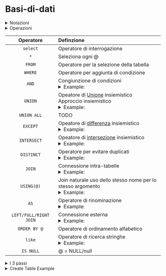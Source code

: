 # Basi-di-dati

<!--
Notazioni della repository
-->
<details>
<summary>Notazioni</summary>
<p align="center" >
  
| Operatore | Definzione |
| :--: | :-- |
| `@` | Argomento/Attributo |
<!--
| A | B |
| `###` | ### <br> <details> <summary>Example: </summary><br> ### </details> |
-->
</p>
</details>

<!--
Operazioni
-->
<details>
<summary>Operazioni</summary>

> - Interrogazione
>   - Select

> - modifica
>   - Insert
>   - Delete
>   - Update
</details>


| Operatore | Definzione |
| :--: | :-- |
| `select` | Operatore di interrogazione |
| `*` | Seleziona ogni @ |
| `FROM` | Operatore per la selezione della tabella |
| `WHERE` | Operatore per aggiunta di condizione |
| `AND` | Congiunzione di condizioni <br> <details> <summary>Example: </summary><br> where A.@ = B.@ `AND` A.@ > 4 </details> |
| `UNION` | Opeatore di [Unione](https://www.simatematica.it/wp-content/uploads/2022/12/image-15.png) insiemistico <br>Approccio insiemistico <br> <details> <summary>Example: </summary><br> select * from A `UNION` select * from B </details> |
| `UNION ALL` | TODO |
| `EXCEPT` | Opeatore di [differenza](https://encrypted-tbn0.gstatic.com/images?q=tbn:ANd9GcS4iwMT5roVJvi8-T0UOeAFv9S9ok2POEFW1Q&s) insiemistico <br> <details> <summary>Example: </summary><br> select * from A `EXCEPT` select * from B </details> |
| `INTERSECT` | Opeatore di [intersezione](https://encrypted-tbn0.gstatic.com/images?q=tbn:ANd9GcQ79kJndGh-1_wvL7iIoLOmBWqhosV_stQiUw&s) insiemistico <br> <details> <summary>Example: </summary><br> select * from A `EXCEPT` select * from B </details> |
| `DISTINCT` | Operatore per evitare duplicati  <br> <details> <summary>Example: </summary> select `DISTINCT` nome from A </details>  |
| `JOIN` | Connessione intra-tabelle <br> <details> <summary>Example: </summary><br> select * from A `JOIN` B `ON` A.@ = B.@ </details> |
| `USING(@)` | Join naturale uso dello stesso nome per lo stesso argomento <br> <details> <summary>Example: </summary><br> select * from A `JOIN` B `USING(@)` </details> |
| `AS` | Operatore di rinominazione <br> <details> <summary>Example: </summary><br> select data `AS` D from A </details> |
| `LEFT/FULL/RIGHT JOIN` | Connessione esterna <br> <details> <summary>Example: </summary><br> select * from A `LEFT JOIN` B using(@) </details> |
| `ORDER BY @` | Operatore di ordinamento alfabetico |
| `like` | Operatore di ricerca stringhe <br> <details> <summary>Example: </summary><br> where nome `like` 'A_d%' <br><br>Spiegazione: inizia per A e d come 3rd carattere  </details> |
| `IS NULL` | @ = NULL/null |

<details>
<summary>I 3 passi</summary>
  
>1) Prodotto cartesiano
>  
>1) Selezione - select
>   
>1) Proiezione - @
</details>

<!--
Create Table Example
-->
<details>
<summary>Create Table Example</summary>
  
```SQL
create table persone(
nome    	character(20) not null primary key,  
eta 	      integer,
reddito     integer
);
create table maternita(
madre    	character(20) not null references persone(nome),  
figlio 	  character(20) not null primary key references persone(nome)
);
create table paternita(
padre    	character(20) not null references persone(nome),  
figlio 	  character(20) not null primary key references persone(nome)
);
```
</details>

<!-- TODO
1.2 Algebra Relazionale 
Espressioni nella targhet list

Continuare 2.2 in poi
